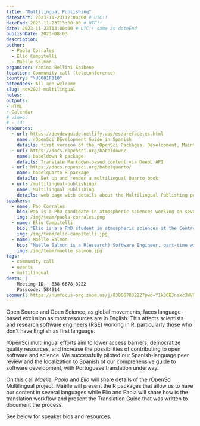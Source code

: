 ```yaml
---
title: "Multilingual Publishing"
dateStart: 2023-11-23T12:00:00 # UTC!!
dateEnd: 2023-11-23T13:00:00 # UTC!!
date: 2023-11-23T13:00:00 # UTC!! same as dateEnd
publishDate: 2023-08-03
description: 
author:
  - Paola Corrales
  - Elio Campitelli
  - Maëlle Salmon
organizer: Yanina Bellini Saibene
location: Community call (teleconference)
country: "\U0001F310"
attendees: All are welcome
slug: nov2023-multilingual
notes: 
outputs:
- HTML
- Calendar 
# vimeo:
# - id: 
resources:
  - url: https://devdevguide.netlify.app/es/preface.es.html
    name: rOpenSci DEvelopment Guide in Spanish
    details: first version of the rOpenSci Packages. Development, Maintenance, and Peer Review in Spanish
  - url: https://docs.ropensci.org/babeldown/
    name: babeldown R package
    details: Translate Markdown-based content via DeepL API
  - url: https://docs.ropensci.org/babelquarto/
    name: babelquarto R package
    details: Set up and render a multilingual Quarto book
  - url: /multilingual-publishing/
    name: Multilingual Publishing
    details: web page with details about the Multilingual Publishing project.
speakers:  
  - name: Pao Corrales
    bio: Pao is a PhD candidate in atmospheric sciences working on severe weather forecasts in Argentina. She is also a professor at Universidad Nacional Guillermo Brown teaching R and related tools. She also develops open-licensed teaching materials and contributes to several communities of practise related to R.
    img: /img/team/paola-corrales.png
  - name: Elio Campitelli
    bio: "Elio is a a PhD student in atmospheric sciences at the Centre for Ocean and Atmospheric Research. They also maintain several open-source R packages (e.g., ggnewscale; metR) and contribute to other packages, such as data.table and ggplot2. Follow them on [mastodon](https://mastodon.social/@eliocamp) and check out their [website](https://eliocamp.github.io/)."
    img: /img/team/elio-campitelli.jpg
  - name: Maëlle Salmon
    bio: "Maëlle Salmon is a R(esearch) Software Engineer, part-time with rOpenSci where she, among other things, created and maintains the babeldown and babelquarto R packages, and maintains the guide [rOpenSci Packages: Development, Maintenance, and Peer Review](https://devguide.ropensci.org/). She also created the [R-hub blog](https://blog.r-hub.io) and co-wrote the book [HTTP testing in R](https://books.ropensci.org/http-testing) with [Scott Chamberlain](/author/scott-chamberlain). She lives in Nancy, France. She's an enthusiastic polyglot (of Latin and Germanic languages). Maëlle on [GitHub](https://github.com/maelle), [Mastodon](https://mastodon.social/@maelle), [Website](https://masalmon.eu/), [rOpenSci](/author/maëlle-salmon/)."
    img: /img/team/maelle_salmon.jpg
tags:
  - community call
  - events
  - multilingual
deets: |
    Meeting ID:  838-6678-3222
    Passcode: 584914
zoomurl: https://numfocus-org.zoom.us/j/83866783222?pwd=Y1k3OEJnakc3WVRISlZxQ3NTUU1yZz09
---
```

Open Source and Open Science, as global movements, faces language-based exclusion as most resources are in English. This affects scientists and research software engineers (RSE) working in R, particularly those who don't have English as first language. 

rOpenSci multilingual efforts aim to lower access barriers, democratize quality resources, and increase the possibilities of contributing to open software and science. We successfully piloted our Spanish-language peer review and the localization to Spanish of our comprehensive guide to software development, with Portuguese translation underway.

On this call _Maëlle_, _Paola_ and _Elio_ will share details of the rOpenSci Multilingual project. Maëlle will present the R packages that allow us to have our content in several languages while Elio and Paola will share how is the translation workflow and present the Translation Guide that was written to document the process. 


See below for speaker bios and resources.
